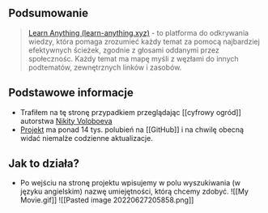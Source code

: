 ## Podsumowanie
>[Learn Anything (learn-anything.xyz)](https://learn-anything.xyz/)  - to platforma do odkrywania wiedzy, która pomaga zrozumieć każdy temat za pomocą najbardziej efektywnych ścieżek, zgodnie z głosami oddanymi przez społecznośc. Każdy temat ma mapę myśli z węzłami do innych podtematów, zewnętrznych linków i zasobów.

## Podstawowe informacje
- Trafiłem na tę stronę przypadkiem przeglądając [[cyfrowy ogród]] autorstwa [Nikity Voloboeva](https://wiki.nikiv.dev/)
- [Projekt](https://github.com/learn-anything/learn-anything) ma ponad 14 tys. polubień na [[GitHub]] i na chwilę obecną widać niemalże codzienne aktualizacje.
## Jak to działa?
- Po wejściu na stronę projektu wpisujemy w polu wyszukiwania (w języku angielskim) nazwę umiejętności, którą chcemy zdobyć.
  ![[My Movie.gif]]
    ![[Pasted image 20220627205858.png]]
  
